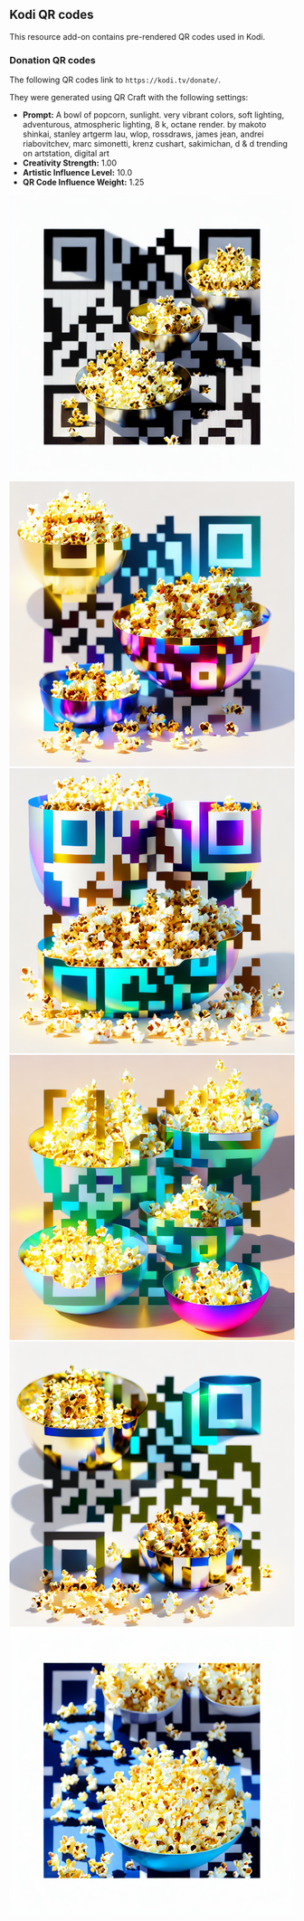 ## Kodi QR codes

This resource add-on contains pre-rendered QR codes used in Kodi.

### Donation QR codes

The following QR codes link to `https://kodi.tv/donate/`.

They were generated using QR Craft with the following settings:

* **Prompt:** A bowl of popcorn, sunlight. very vibrant colors, soft lighting, adventurous, atmospheric lighting, 8 k, octane render. by makoto shinkai, stanley artgerm lau, wlop, rossdraws, james jean, andrei riabovitchev, marc simonetti, krenz cushart, sakimichan, d & d trending on artstation, digital art
* **Creativity Strength:** 1.00
* **Artistic Influence Level:** 10.0
* **QR Code Influence Weight:** 1.25

![Donation QR Code 1](resources/qr-donate-1.png)
![Donation QR Code 2](resources/qr-donate-2.png)
![Donation QR Code 3](resources/qr-donate-3.png)
![Donation QR Code 4](resources/qr-donate-4.png)
![Donation QR Code 5](resources/qr-donate-5.png)
![Donation QR Code 6](resources/qr-donate-6.png)
